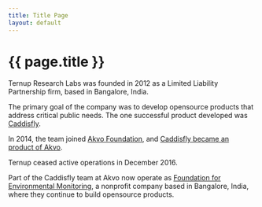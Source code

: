 ```yaml
---
title: Title Page
layout: default
---
```


# {{ page.title }}

Ternup Research Labs was founded in 2012 as a Limited Liability Partnership firm, based in Bangalore, India.

The primary goal of the company was to develop opensource products that address critical public needs. The one successful product developed was [Caddisfly](http://caddisfly.ternup.com).

In 2014, the team joined [Akvo Foundation](http://akvo.org), and [Caddisfly became an product of Akvo](https://akvo.org/akvo-caddisfly/).

Ternup ceased active operations in December 2016.

Part of the Caddisfly team at Akvo now operate as [Foundation for Environmental Monitoring](http://ffem.io), a nonprofit company based in Bangalore, India, where they continue to build opensource products.
